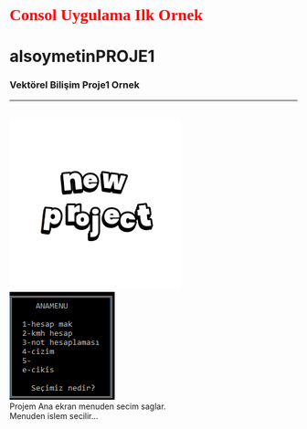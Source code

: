 <h1 style= "color:red; font-family:Times New Roman;"> Consol Uygulama Ilk Ornek </h1>

# alsoymetinPROJE1

### Vektörel Bilişim Proje1 Ornek
<hr>
<br>
<img src="projeresimleri/projectgif.gif" alt="" width="300" height="300"> <br>
<img src="projeresimleri/anaekran.PNG" alt="ANA EKRAN">
<br>
Projem Ana ekran menuden secim saglar.<br>
Menuden islem secilir...
<a href="https://www.youtube.com/watch?v=wg2EydVc_Bs>Proje Videosu </a>



